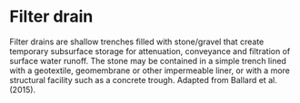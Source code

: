 # Filter drain
Filter drains are shallow trenches filled with stone/gravel that create temporary subsurface storage for attenuation, conveyance and filtration of surface water runoff. The stone may be contained in a simple trench lined with a geotextile, geomembrane or other impermeable liner, or with a more structural facility such as a concrete trough. Adapted from Ballard et al. (2015).
